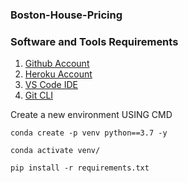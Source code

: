 ### Boston-House-Pricing

### Software and Tools Requirements

1. [Github Account](https://github.com)
2. [Heroku Account](https://heroku.com)
3. [VS Code IDE](https://code.visualstudio.com/)
4. [Git CLI](https://git-scm.com/book/en/v2/Getting-Started-The-Command-Line)

Create a new environment USING CMD

```
conda create -p venv python==3.7 -y
```
```
conda activate venv/
```
```
pip install -r requirements.txt
```